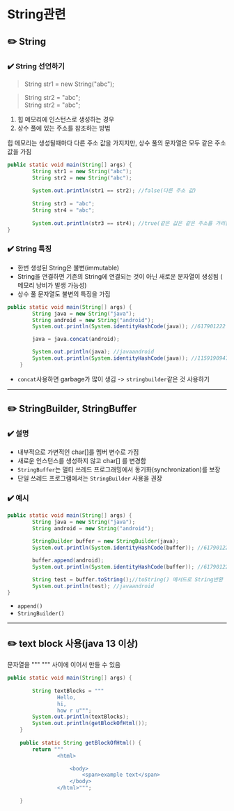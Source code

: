 # String관련

## ✏️ String
### ✔️ String 선언하기

>String str1 = new String("abc");<br>

>String str2 = "abc";
<br>String str2 = "abc";

1. 힙 메모리에 인스턴스로 생성하는 경우
2. 상수 풀에 있는 주소를 참조하는 방법

힙 메모리는 생성될때마다 다른 주소 값을 가지지만, 상수 풀의 문자열은 모두 같은 주소 값을 가짐

```java
public static void main(String[] args) {
		String str1 = new String("abc");
		String str2 = new String("abc");
		
		System.out.println(str1 == str2); //false(다른 주소 값)
		
		String str3 = "abc";
		String str4 = "abc";
		
		System.out.println(str3 == str4); //true(같은 값은 같은 주소를 가리킴)
}
```
### ✔️ String 특징
- 한번 생성된 String은 불변(immutable)
- String을 연결하면 기존의 String에 연결되는 것이 아닌 새로운 문자열이 생성됨 ( 메모리 낭비가 발생 가능성)
- 상수 풀 문자열도 불변의 특징을 가짐
```java
public static void main(String[] args) {
		String java = new String("java");
		String android = new String("android");
		System.out.println(System.identityHashCode(java)); //617901222

		java = java.concat(android); 

		System.out.println(java); //javaandroid
		System.out.println(System.identityHashCode(java)); //1159190947
	}
```
- `concat`사용하면 garbage가 많이 생김 -> `stringbuilder`같은 것 사용하기


---
## ✏️ StringBuilder, StringBuffer
### ✔️ 설명
- 내부적으로 가변적인 char[]를 멤버 변수로 가짐
- 새로운 인스턴스를 생성하지 않고 char[] 를 변경함
- `StringBuffer`는 멀티 쓰레드 프로그래밍에서 동기화(synchronization)를 보장
- 단일 쓰레드 프로그램에서는 `StringBuilder` 사용을 권장


### ✔️ 예시
```java
public static void main(String[] args) {
		String java = new String("java");
		String android = new String("android");
		
		StringBuilder buffer = new StringBuilder(java);
		System.out.println(System.identityHashCode(buffer)); //617901222

		buffer.append(android);
		System.out.println(System.identityHashCode(buffer)); //617901222

		String test = buffer.toString();//toString() 메서드로 String반환
		System.out.println(test); //javaandroid
}
```
- `append()`
- `StringBuilder()`

---
## ✏️ text block 사용(java 13 이상)
문자열을 """ """ 사이에 이어서 만들 수 있음
```java
public static void main(String[] args) {
		
		String textBlocks = """
				Hello,
				hi,
				how r u""";
		System.out.println(textBlocks);
		System.out.println(getBlockOfHtml());
	}
	
	public static String getBlockOfHtml() {
	    return """
	            <html>

	                <body>
	                    <span>example text</span>
	                </body>
	            </html>""";
	
    }
```
